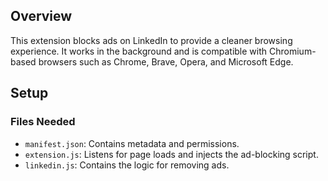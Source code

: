 ## Overview

This extension blocks ads on LinkedIn to provide a cleaner browsing experience. It works in the background and is compatible with Chromium-based browsers such as Chrome, Brave, Opera, and Microsoft Edge.

## Setup

### Files Needed
- `manifest.json`: Contains metadata and permissions.
- `extension.js`: Listens for page loads and injects the ad-blocking script.
- `linkedin.js`: Contains the logic for removing ads.
